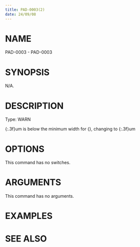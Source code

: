 ```yaml
---
title: PAD-0003(2)
date: 24/09/08
---
```


# NAME

PAD-0003 - PAD-0003

# SYNOPSIS

N/A.

# DESCRIPTION

Type: WARN

{:.3f}um is below the minimum width for {}, changing to {:.3f}um

# OPTIONS

This command has no switches.

# ARGUMENTS

This command has no arguments.

# EXAMPLES

# SEE ALSO
